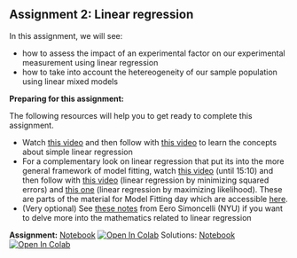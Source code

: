## Assignment 2: Linear regression
In this assignment, we will see:
- how to assess the impact of an experimental factor on our experimental measurement using linear regression
- how to take into account the hetereogeneity of our sample population using linear mixed models

<div class="alert alert-block alert-warning">
<b>Preparing for this assignment:</b> 

The following resources will help you to get ready to complete this assignment. 
<ul>
    <li>Watch <a href="https://www.youtube.com/watch?v=KsVBBJRb9TE" target="_blank">this video</a> and then follow with <a href="https://www.youtube.com/watch?v=xIDjj6ZyFuw" target="_blank">this video</a> to learn the concepts about simple linear regression</li>
    <li>For a complementary look on linear regression that put its into the more general framework of model fitting, watch <a href="https://www.youtube.com/watch?v=9JfXKmVB6qc" target="_blank">this video</a> (until 15:10) and then follow with <a href="https://www.youtube.com/watch?v=HumajfjJ37E" target="_blank">this video</a> (linear regression by minimizing squared errors) and <a href="https://www.youtube.com/watch?v=8mpNmzLKNfU" target="_blank">this one</a> (linear regression by maximizing likelihood). These are parts of the material for Model Fitting day which are accessible <a href="https://compneuro.neuromatch.io/tutorials/W1D2_ModelFitting/chapter_title.html" target="_blank">here</a>. </li>
    <li> (Very optional) See <a href="https://www.cns.nyu.edu/~eero/NOTES/leastSquares.pdf" target="_blank">these notes</a> from Eero Simoncelli (NYU) if you want to delve more into the mathematics related to linear regression</li>
</ul>
</div>

<b>Assignment:</b> [Notebook](Assignment2.ipynb) [![Open In Colab](https://colab.research.google.com/assets/colab-badge.svg)](https://colab.research.google.com/github/wimmerlab/MBC_data_analysis/blob/main/A2_LinearRegression/Assignment2.ipynb) 
Solutions: [Notebook](Assignment2_solutions.ipynb) [![Open In Colab](https://colab.research.google.com/assets/colab-badge.svg)](https://colab.research.google.com/github/wimmerlab/MBC_data_analysis/blob/main/A2_LinearRegression/Assignment2_solutions.ipynb)
